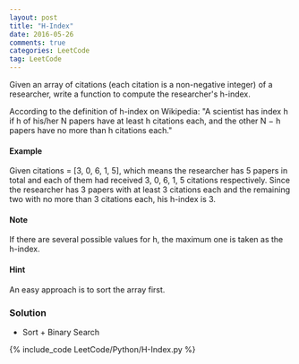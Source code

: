 ```yaml
---
layout: post
title: "H-Index"
date: 2016-05-26
comments: true
categories: LeetCode
tag: LeetCode
---
```



Given an array of citations (each citation is a non-negative integer) of a researcher, write a function to compute the researcher's h-index.

According to the definition of h-index on Wikipedia: "A scientist has index h if h of his/her N papers have at least h citations each, and the other N − h papers have no more than h citations each."

#### Example 
Given citations = [3, 0, 6, 1, 5], which means the researcher has 5 papers in total and each of them had received 3, 0, 6, 1, 5 citations respectively. Since the researcher has 3 papers with at least 3 citations each and the remaining two with no more than 3 citations each, his h-index is 3.

#### Note
 If there are several possible values for h, the maximum one is taken as the h-index.

#### Hint

An easy approach is to sort the array first.

<!--more-->

### Solution

* Sort + Binary Search

{% include_code LeetCode/Python/H-Index.py %}
